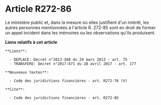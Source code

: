 # Article R272-86

Le ministère public et, dans la mesure où elles justifient d'un intérêt, les autres personnes mentionnées à l'article R.
272-85 sont en droit de former un appel incident dans les mémoires ou les observations qu'ils produisent.

**Liens relatifs à cet article**

	**Liens**:

	  - DEPLACE: Décret n°2013-268 du 29 mars 2013 - art. 75
	  - TRANSFERE: Décret n°2017-671 du 28 avril 2017 - art. 177

	**Nouveaux textes**:

	  - Code des juridictions financières - art. R272-76 (V)

	**Cite**:

	  - Code des juridictions financières - art. R272-85
